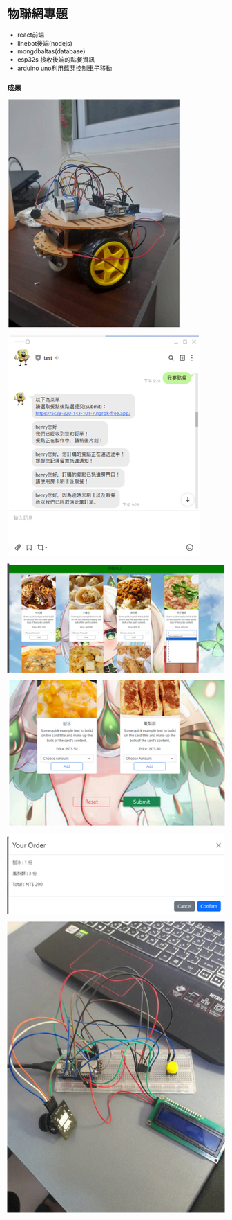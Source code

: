 # 物聯網專題
  + react前端
  + linebot後端(nodejs)
  + mongdbaltas(database)
  + esp32s 接收後端的點餐資訊
  + arduino uno利用藍芽控制車子移動

### 成果


![image](https://github.com/amstudnet/esp32s/blob/main/image/11.png)

![image](https://github.com/amstudnet/esp32s/blob/main/image/linebot%E4%BB%8B%E9%9D%A2.png)

![image](https://github.com/amstudnet/esp32s/blob/main/image/%E7%B6%B2%E9%A0%811.png)

![image](https://github.com/amstudnet/esp32s/blob/main/image/%E7%B6%B2%E9%A0%812.png)

![image](https://github.com/amstudnet/esp32s/blob/main/image/%E7%B6%B2%E9%A0%813.png)

![image](https://github.com/amstudnet/esp32s/blob/main/image/%E9%BB%9E%E9%A4%90%E6%A9%9F.png)
